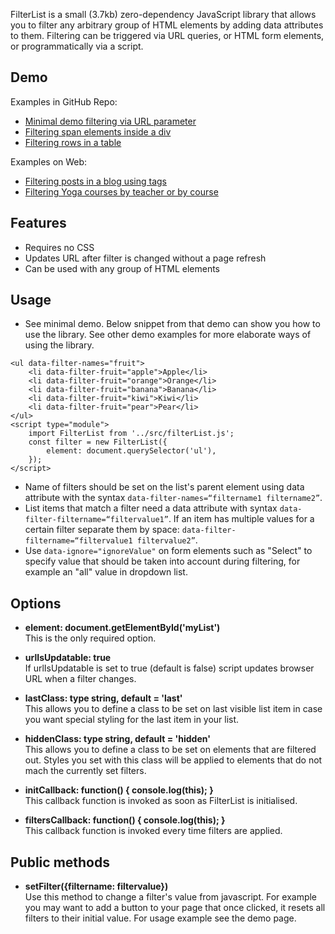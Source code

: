 FilterList is a small (3.7kb) zero-dependency JavaScript library that allows you to filter any arbitrary group of HTML elements by adding data attributes to them. Filtering can be triggered via URL queries, or HTML form elements, or programmatically via a script.

## Demo
Examples in GitHub Repo:
- [Minimal demo filtering via URL parameter](https://smohadjer.github.io/filterList/demo/minimal.html)
- [Filtering span elements inside a div](https://smohadjer.github.io/filterList/demo/demo-list.html)
- [Filtering rows in a table](https://smohadjer.github.io/filterList/demo/demo-table.html)

Examples on Web:
- [Filtering posts in a blog using tags](https://saeidmohadjer.com/blog)
- [Filtering Yoga courses by teacher or by course](https://yoga.solmazmohadjer.com/schedule.html)

## Features
- Requires no CSS
- Updates URL after filter is changed without a page refresh
- Can be used with any group of HTML elements

## Usage
- See minimal demo. Below snippet from that demo can show you how to use the library. See other demo examples for more elaborate ways of using the library.
```
<ul data-filter-names="fruit">
	<li data-filter-fruit="apple">Apple</li>
	<li data-filter-fruit="orange">Orange</li>
	<li data-filter-fruit="banana">Banana</li>
	<li data-filter-fruit="kiwi">Kiwi</li>
	<li data-filter-fruit="pear">Pear</li>
</ul>
<script type="module">
	import FilterList from '../src/filterList.js';
	const filter = new FilterList({
		element: document.querySelector('ul'),
	});
</script>
```
- Name of filters should be set on the list's parent element using data attribute with the syntax `data-filter-names=“filtername1 filtername2”`.
- List items that match a filter need a data attribute with syntax `data-filter-filtername=“filtervalue1”`. If an item has multiple values for a certain filter separate them by space: `data-filter-filtername=“filtervalue1 filtervalue2”`.
- Use `data-ignore="ignoreValue"` on form elements such as "Select" to specify value that should be taken into account during filtering, for example an "all" value in dropdown list.

## Options
- **element: document.getElementById('myList')**<br />
This is the only required option.

- **urlIsUpdatable: true**<br />
If urlIsUpdatable is set to true (default is false) script updates browser URL when a filter changes.

- **lastClass: type string, default = 'last'**<br />
This allows you to define a class to be set on last visible list item in case you want special styling for the last item in your list.

- **hiddenClass: type string, default = 'hidden'**<br />
This allows you to define a class to be set on elements that are filtered out. Styles you set with this class will be applied to elements that do not mach the currently set filters.

- **initCallback: function() { console.log(this); }**<br />
This callback function is invoked as soon as FilterList is initialised.

- **filtersCallback: function() { console.log(this); }**<br />
This callback function is invoked every time filters are applied.

## Public methods
- **setFilter({filtername: filtervalue})**<br />
Use this method to change a filter's value from javascript. For example you may want to add a button to your page that once clicked, it resets all filters to their initial value. For usage example see the demo page.
